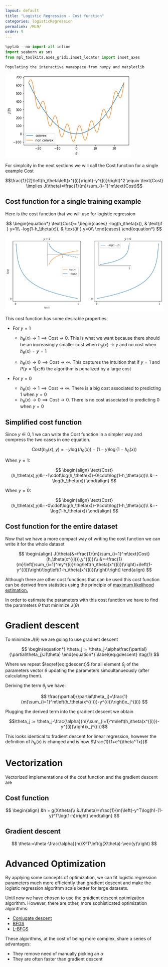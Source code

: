```yaml
---
layout: default
title: "Logistic Regression - Cost function"
categories: logisticRegression
permalink: /ML9/
order: 9
---
```



```python
%pylab --no-import-all inline
import seaborn as sns
from mpl_toolkits.axes_grid1.inset_locator import inset_axes
```

    Populating the interactive namespace from numpy and matplotlib



![png](ML-9-LogisticRegressionCostFunction_files/ML-9-LogisticRegressionCostFunction_2_0.png)


For simplcity in the next sections we will call the Cost function for a single example $\text{Cost}$

$$\frac{1}{2}\left(h_\theta\left(x^{(i)}\right)-y^{(i)}\right)^2 \equiv \text{Cost} \implies J(\theta)=\frac{1}{m}\sum_{i=1}^m\text{Cost}$$

## Cost function for a single training example
Here is the cost function that we will use for logistic regression

$$
\begin{equation*}
\text{Cost}=
\begin{cases}
-log(h_\theta(x)), & \text{if } y=1\\
-log(1-h_\theta(x)), & \text{if } y=0\\
\end{cases}
\end{equation*}
$$



![png](ML-9-LogisticRegressionCostFunction_files/ML-9-LogisticRegressionCostFunction_5_0.png)


This cost function has some desirable properties:

* For $y=1$
    * $h_\theta(x)\to1 \implies \text{Cost}\to0$. This is what we want because there should be an increasingly smaller cost when $h_\theta(x)\to y$ and no cost when $h_\theta(x) = y = 1$

    * $h_\theta(x) \to 0 \implies \text{Cost}\to\infty$. This captures the intuition that if $y=1$ and $P(y=1|x;\theta)$ the algorithm is penalized by a large cost
    
* For $y=0$
    * $h_\theta(x)\to1 \implies \text{Cost}\to\infty$. There is a big cost associated to predicting 1 when $y=0$
    * $h_\theta(x)\to0 \implies \text{Cost}\to0$. There is no cost associated to predicting 0 when $y=0$

## Simplified cost function
Since $y\in{0,1}$ we can write the $\text{Cost}$ function in a simpler way and compress the two cases in one equation.

$$
\text{Cost}(h_\theta(x),y)=-y\log(h_\theta(x))-(1-y)\log(1-h_\theta(x))
$$

When $y=1$:

$$
\begin{align}
\text{Cost}(h_\theta(x),y)&=-1\cdot\log(h_\theta(x))-0\cdot\log(1-h_\theta(x))\\
&=-\log(h_\theta(x))
\end{align}
$$

When $y=0$:

$$
\begin{align}
\text{Cost}(h_\theta(x),y)&=-0\cdot\log(h_\theta(x))-1\cdot\log(1-h_\theta(x))\\
&=-\log(1-h_\theta(x))
\end{align}
$$

## Cost function for the entire dataset
Now that we have a more compact way of writing the cost function we can write it for the whole dataset

$$
\begin{align}
J(\theta)&=\frac{1}{m}\sum_{i=1}^m\text{Cost}(h_\theta(x^{(i)}),y^{(i)})\\
&=-\frac{1}{m}\left[\sum_{i=1}^my^{(i)}\log\left(h_\theta(x^{(i)})\right)+\left(1-y^{(i)}\right)\log\left(1-h_\theta(x^{(i)})\right)\right]
\end{align}
$$

Although there are other cost functions that can be used this cost function can be derived from statistics using the principle of [maximum likelihood estimation.](https://en.wikipedia.org/wiki/Maximum_likelihood_estimation)

In order to estimate the parameters with this cost function we have to find the parameters $\theta$ that minimize $J(\theta)$

# Gradient descent
To minimize $J(\theta)$ we are going to use gradient descent

$$
\begin{equation*}
\theta_j := \theta_j-\alpha\frac{\partial}{\partial\theta_j}J(\theta)
\end{equation*}
\label{eq:gdescent} \tag{1}
$$

Where we repeat $\eqref{eq:gdescent}$ for all element $\theta_j$ of the parameters vector $\theta$ updating the parameters simoultanueously (after calculating them).

Deriving the term $\theta_j$ we have:

$$
\frac{\partial}{\partial\theta_j}=\frac{1}{m}\sum_{i=1}^m\left(h_\theta(x^{(i)})-y^{(i)}\right)x_j^{(i)}
$$

Plugging the derived term into the gradient descent we obtain

$$\theta_j := \theta_j-\frac{\alpha}{m}\sum_{i=1}^m\left(h_\theta(x^{(i)})-y^{(i)}\right)x_j^{(i)}$$

This looks identical to fradient descent for linear regression, however the definition of $h_\theta(x)$ is changed and is now $\frac{1}{1+e^{\theta^Tx}}$

# Vectorization
Vectorized implementations of the cost function and the gradient descent are

## Cost function
$$
\begin{align}
&h = g(X\theta)\\
&J(\theta)=\frac{1}{m}\left(-y^T\log(h)-(1-y)^T\log(1-h)\right)
\end{align}
$$

## Gradient descent
$$
\theta:=\theta-\frac{\alpha}{m}X^T\left(g(X\theta)-\vec{y}\right)
$$

# Advanced Optimization
By applying some concepts of optimization, we can fit logistic regression parameters much more efficiently than gradient descent and make the logistic regression algorithm scale better for large datasets.

Until now we have chosen to use the gradient descent optimization algorithm. However, there are other, more sophisticated optimization algorithms:

* [Conjugate descent](https://en.wikipedia.org/wiki/Conjugate_gradient_method)
* [BFGS](https://en.wikipedia.org/wiki/Broyden%E2%80%93Fletcher%E2%80%93Goldfarb%E2%80%93Shanno_algorithm)
* [L-BFGS](https://en.wikipedia.org/wiki/Limited-memory_BFGS)

These algorithms, at the cost of being more complex, share a series of advantages:

* They remove need of manually picking an $\alpha$
* They are often faster than gradient descent


```python

```
